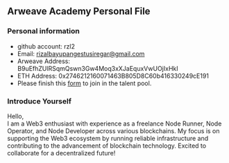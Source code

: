 ## Arweave Academy Personal File

### Personal information

- github account: rzl2
- Email: rizalbayupangestusiregar@gmail.com
- Arweave Address: B9uEfhZUlRSqmQswn3Gw4Moq3xXJaEquxVwUOjIxHkI
- ETH Address: 0x2746212160071463B805D8C60b416330249cE191
- Please finish this [form](https://docs.google.com/forms/d/e/1FAIpQLSfWA5fIIcBgmRppm3jNz5vmf9Mai_QMVil-2pO4r7YKn_Zhtw/viewform?usp=sf_link) to join in the talent pool.

### Introduce Yourself
Hello,  
I am a Web3 enthusiast with experience as a freelance Node Runner, Node Operator, and Node Developer across various blockchains. My focus is on supporting the Web3 ecosystem by running reliable infrastructure and contributing to the advancement of blockchain technology. Excited to collaborate for a decentralized future!